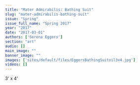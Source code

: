 ```yaml
---
title: "Mater Admirabilis: Bathing Suit"
slug: "mater-admirabilis-bathing-suit"
issue: "Spring"
issue_full_name: "Spring 2017"
year: "2017"
date: "2017-03-01"
authors: ['Serena Eggers']
section: "art"
audio: []
main_image: ""
banner_image: ""
images: ['sites/default/files/EggersBathingSuitoil3x4.jpg']
videos: []
---
```

3' x 4'

